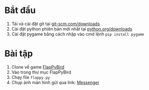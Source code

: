 # Bắt đầu
1. Tải và cài đặt git tại [git-scm.com/downloads](https://git-scm.com/downloads)
1. Cài đặt python phiên bản mới nhất tại [python.org/downloads](https://www.python.org/downloads/)
1. Cài đặt pygame bằng cách nhập vào cmd lệnh `pip install pygame`

# Bài tập
1. Clone về game [FlapPyBird](https://github.com/sourabhv/FlapPyBird)
1. Vào trong thư mục FlapPyBird
1. Chạy file `flappy.py`
1. Chụp ảnh màn hình gửi qua link: [Messenger](https://m.me/minhduc.876/)
